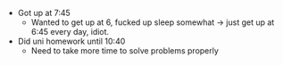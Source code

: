 - Got up at 7:45
	- Wanted to get up at 6, fucked up sleep somewhat -> just get up at 6:45 every day, idiot. 
- Did uni homework until 10:40
	- Need to take more time to solve problems properly